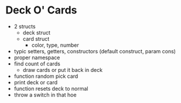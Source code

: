 Deck O' Cards
==============
- 2 structs
	- deck struct
	- card struct
		- color, type, number
- typic setters, getters, constructors (default construct, param cons)
- proper namespace
- find count of cards
	- draw cards or put it back in deck
- function random pick card
- print deck or card 
- function resets deck to normal
- throw a switch in that hoe

